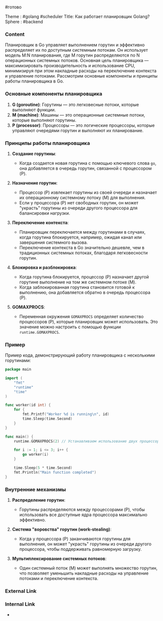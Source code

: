 #готово 

Theme : #golang #scheduler
Title: Как работает планировщик Golang?
Sphere : #backend

### Content

Планировщик в Go управляет выполнением горутин и эффективно распределяет их по доступным системным потокам. Он использует модель M:N планирования, где M горутин распределяются по N операционных системных потоков. Основная цель планировщика — максимизировать производительность и использование CPU, минимизируя при этом накладные расходы на переключение контекста и управление потоками. Рассмотрим основные компоненты и принципы работы планировщика в Go.

### Основные компоненты планировщика

1. **G (goroutine)**: Горутины — это легковесные потоки, которые выполняют функции.
2. **M (machine)**: Машины — это операционные системные потоки, которые выполняют горутины.
3. **P (processor)**: Процессоры — это логические процессоры, которые управляют очередями горутин и выполняют их планирование.

### Принципы работы планировщика

1. **Создание горутины**:
   - Когда создается новая горутина с помощью ключевого слова `go`, она добавляется в очередь горутин, связанной с процессором (P).

2. **Назначение горутин**:
   - Процессор (P) извлекает горутины из своей очереди и назначает их операционному системному потоку (M) для выполнения.
   - Если у процессора (P) нет свободных горутин, он может "украсть" горутины из очереди другого процессора для балансировки нагрузки.

3. **Переключение контекста**:
   - Планировщик переключается между горутинами в случаях, когда горутина блокируется, например, ожидая канал или завершения системного вызова.
   - Переключение контекста в Go значительно дешевле, чем в традиционных системных потоках, благодаря легковесности горутин.

4. **Блокировка и разблокировка**:
   - Когда горутина блокируется, процессор (P) назначает другой горутине выполнение на том же системном потоке (M).
   - Когда заблокированная горутина становится готовой к выполнению, она добавляется обратно в очередь процессора (P).

5. **GOMAXPROCS**:
   - Переменная окружения `GOMAXPROCS` определяет количество процессоров (P), которые планировщик может использовать. Это значение можно настроить с помощью функции `runtime.GOMAXPROCS`.

### Пример

Пример кода, демонстрирующий работу планировщика с несколькими горутинами:

```go
package main

import (
    "fmt"
    "runtime"
    "time"
)

func worker(id int) {
    for {
        fmt.Printf("Worker %d is running\n", id)
        time.Sleep(time.Second)
    }
}

func main() {
    runtime.GOMAXPROCS(2) // Устанавливаем использование двух процессоров

    for i := 1; i <= 3; i++ {
        go worker(i)
    }

    time.Sleep(5 * time.Second)
    fmt.Println("Main function completed")
}
```

### Внутренние механизмы

1. **Распределение горутин**:
   - Горутины распределяются между процессорами (P), чтобы использовать все доступные ядра процессора максимально эффективно.

2. **Система "воровства" горутин (work-stealing)**:
   - Когда у процессора (P) заканчиваются горутины для выполнения, он может "украсть" горутины из очереди другого процессора, чтобы поддерживать равномерную загрузку.

3. **Мультиплексирование системных потоков**:
   - Один системный поток (M) может выполнять множество горутин, что позволяет уменьшить накладные расходы на управление потоками и переключение контекста.

### External Link



### Internal Link

- 